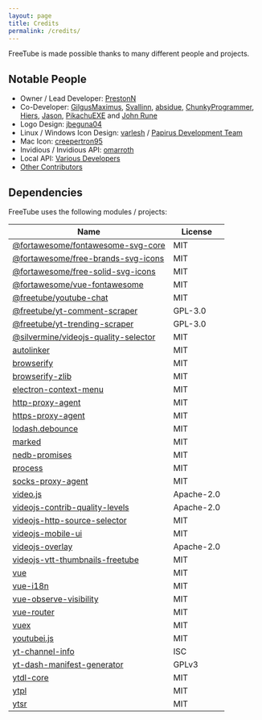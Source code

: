 ```yaml
---
layout: page
title: Credits
permalink: /credits/
---
```


FreeTube is made possible thanks to many different people and projects.

## Notable People

- Owner / Lead Developer: [PrestonN](https://github.com/PrestonN)
- Co-Developer: [GilgusMaximus](https://github.com/GilgusMaximus), [Svallinn](https://github.com/Svallinn), [absidue](https://github.com/absidue), [ChunkyProgrammer](https://github.com/ChunkyProgrammer), [Hiers](https://github.com/Hiers), [Jason](https://github.com/jasonhenriquez), [PikachuEXE](https://github.com/PikachuEXE) and [John Rune](https://github.com/efb4f5ff-1298-471a-8973-3d47447115dc)
- Logo Design: [jbeguna04](https://github.com/jbeguna04)
- Linux / Windows Icon Design: [varlesh](https://github.com/varlesh) / [Papirus Development Team](https://github.com/PapirusDevelopmentTeam/papirus-icon-theme)
- Mac Icon: [creepertron95](https://github.com/creepertron95)
- Invidious / Invidious API: [omarroth](https://github.com/omarroth)
- Local API: [Various Developers](/usage/local-api)
- [Other Contributors](https://github.com/FreeTubeApp/FreeTube/graphs/contributors)

## Dependencies

FreeTube uses the following modules / projects:

| Name                                                                                           | License    |
| ---------------------------------------------------------------------------------------------- | ---------- |
| [@fortawesome/fontawesome-svg-core](https://github.com/FortAwesome/Font-Awesome)               | MIT        |
| [@fortawesome/free-brands-svg-icons](https://github.com/FortAwesome/Font-Awesome)              | MIT        |
| [@fortawesome/free-solid-svg-icons](https://github.com/FortAwesome/Font-Awesome)               | MIT        |
| [@fortawesome/vue-fontawesome](https://github.com/FortAwesome/vue-fontawesome)                 | MIT        |
| [@freetube/youtube-chat](https://github.com/FreeTubeApp/youtube-chat)                          | MIT        |
| [@freetube/yt-comment-scraper](https://github.com/FreeTubeApp/yt-comment-scraper)              | GPL-3.0    |
| [@freetube/yt-trending-scraper](https://github.com/FreeTubeApp/yt-trending-scraper)            | GPL-3.0    |
| [@silvermine/videojs-quality-selector](https://github.com/silvermine/videojs-quality-selector) | MIT        |
| [autolinker](https://github.com/gregjacobs/Autolinker.js)                                      | MIT        |
| [browserify](https://github.com/browserify/browserify)                                         | MIT        |
| [browserify-zlib](https://github.com/browserify/browserify-zlib)                               | MIT        |
| [electron-context-menu](https://github.com/sindresorhus/electron-context-menu)                 | MIT        |
| [http-proxy-agent](https://github.com/TooTallNate/node-http-proxy-agent)                       | MIT        |
| [https-proxy-agent](https://github.com/TooTallNate/node-https-proxy-agent)                     | MIT        |
| [lodash.debounce](https://github.com/lodash/lodash)                                            | MIT        |
| [marked](https://github.com/markedjs/marked)                                                   | MIT        |
| [nedb-promises](https://github.com/bajankristof/nedb-promises)                                 | MIT        |
| [process](https://github.com/defunctzombie/node-process)                                       | MIT        |
| [socks-proxy-agent](https://github.com/TooTallNate/node-socks-proxy-agent)                     | MIT        |
| [video.js](https://github.com/videojs/video.js)                                                | Apache-2.0 |
| [videojs-contrib-quality-levels](https://github.com/videojs/videojs-contrib-quality-levels)    | Apache-2.0 |
| [videojs-http-source-selector](https://github.com/jfujita/videojs-http-source-selector)        | MIT        |
| [videojs-mobile-ui](https://github.com/mister-ben/videojs-mobile-ui)                           | MIT        |
| [videojs-overlay](https://github.com/brightcove/videojs-overlay)                               | Apache-2.0 |
| [videojs-vtt-thumbnails-freetube](https://github.com/FreeTubeApp/videojs-vtt-thumbnails)       | MIT        |
| [vue](https://github.com/vuejs/vue)                                                            | MIT        |
| [vue-i18n](https://github.com/kazupon/vue-i18n)                                                | MIT        |
| [vue-observe-visibility](https://github.com/Akryum/vue-observe-visibility)                     | MIT        |
| [vue-router](https://github.com/vuejs/vue-router)                                              | MIT        |
| [vuex](https://github.com/vuejs/vuex)                                                          | MIT        |
| [youtubei.js](https://github.com/LuanRT/YouTube.js)                                            | MIT        |
| [yt-channel-info](https://github.com/FreeTubeApp/yt-channel-info)                              | ISC        |
| [yt-dash-manifest-generator](https://github.com/FreeTubeApp/yt-dash-manifest-generator)        | GPLv3      |
| [ytdl-core](https://github.com/fent/node-ytdl-core)                                            | MIT        |
| [ytpl](https://github.com/TimeForANinja/node-ytpl)                                             | MIT        |
| [ytsr](https://github.com/TimeForANinja/node-ytsr)                                             | MIT        |
